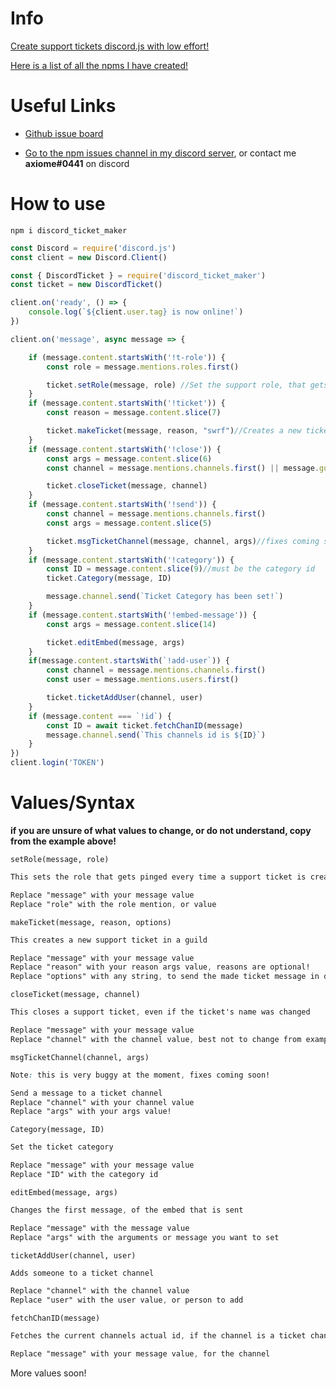 # Info

[Create support tickets discord.js with low effort!](https://www.npmjs.com/package/discord_ticket_maker)

[Here is a list of all the npms I have created!](https://github.com/TheAxiome/NPM-List)

# Useful Links

- [Github issue board](https://github.com/TheAxiome/discord_ticket_maker/issues)

- [Go to the npm issues channel in my discord server](https://discord.gg/ZbKVPY5), or contact me **axiome#0441** on discord

# How to use

`npm i discord_ticket_maker`

```javaScript
const Discord = require('discord.js')
const client = new Discord.Client()

const { DiscordTicket } = require('discord_ticket_maker')
const ticket = new DiscordTicket()

client.on('ready', () => {
    console.log(`${client.user.tag} is now online!`)
})

client.on('message', async message => {

    if (message.content.startsWith('!t-role')) {
        const role = message.mentions.roles.first()

        ticket.setRole(message, role) //Set the support role, that gets pinged when a new ticket is created!
    }
    if (message.content.startsWith('!ticket')) {
        const reason = message.content.slice(7)

        ticket.makeTicket(message, reason, "swrf")//Creates a new ticket, the reason is optional!
    }
    if (message.content.startsWith('!close')) {
        const args = message.content.slice(6)
        const channel = message.mentions.channels.first() || message.guild.channels.cache.find(c => c.id == args || c.name == args) || message.channel

        ticket.closeTicket(message, channel)
    }
    if (message.content.startsWith('!send')) {
        const channel = message.mentions.channels.first()
        const args = message.content.slice(5)

        ticket.msgTicketChannel(message, channel, args)//fixes coming soon, for this command
    }
    if (message.content.startsWith('!category')) {
        const ID = message.content.slice(9)//must be the category id
        ticket.Category(message, ID)

        message.channel.send(`Ticket Category has been set!`)
    }
    if (message.content.startsWith('!embed-message')) {
        const args = message.content.slice(14)

        ticket.editEmbed(message, args)
    }
    if(message.content.startsWith(`!add-user`)) {
        const channel = message.mentions.channels.first()
        const user = message.mentions.users.first()

        ticket.ticketAddUser(channel, user)
    }
    if (message.content === `!id`) {
        const ID = await ticket.fetchChanID(message)
        message.channel.send(`This channels id is ${ID}`)
    }
})
client.login('TOKEN')
```

# Values/Syntax

**if you are unsure of what values to change, or do not understand, copy from the example above!**

```
setRole(message, role)
```
```css
This sets the role that gets pinged every time a support ticket is created!

Replace "message" with your message value
Replace "role" with the role mention, or value
```



```
makeTicket(message, reason, options)
```
```css
This creates a new support ticket in a guild

Replace "message" with your message value
Replace "reason" with your reason args value, reasons are optional!
Replace "options" with any string, to send the made ticket message in dms!
```



```
closeTicket(message, channel)
```
```css
This closes a support ticket, even if the ticket's name was changed

Replace "message" with your message value
Replace "channel" with the channel value, best not to change from example, unless you know discord.js
```


```
msgTicketChannel(channel, args)
```
```css
Note: this is very buggy at the moment, fixes coming soon!

Send a message to a ticket channel
Replace "channel" with your channel value
Replace "args" with your args value!
```


```
Category(message, ID)
```
```css
Set the ticket category

Replace "message" with your message value
Replace "ID" with the category id
```

```
editEmbed(message, args)
```
```css
Changes the first message, of the embed that is sent

Replace "message" with the message value
Replace "args" with the arguments or message you want to set
```

```
ticketAddUser(channel, user)
```
```css
Adds someone to a ticket channel

Replace "channel" with the channel value
Replace "user" with the user value, or person to add
```

```
fetchChanID(message)
```
```css
Fetches the current channels actual id, if the channel is a ticket channel

Replace "message" with your message value, for the channel
```

More values soon!
